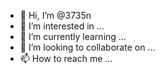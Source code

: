 - 👋 Hi, I’m @3735n
- 👀 I’m interested in ...
- 🌱 I’m currently learning ...
- 💞️ I’m looking to collaborate on ...
- 📫 How to reach me ...

<!---
3735n/3735n is a ✨ special ✨ repository because its `README.md` (this file) appears on your GitHub profile.
You can click the Preview link to take a look at your changes.
--->
